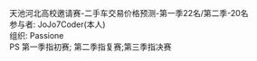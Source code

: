 
天池河北高校邀请赛-二手车交易价格预测-第一季22名/第二季-20名<br>
参与者: JoJo7Coder(本人)<br>
组织: Passione<br>
PS 第一季指初赛; 第二季指复赛;第三季指决赛
